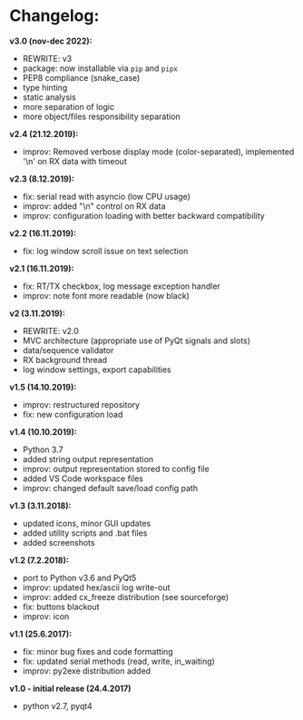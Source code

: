 # Changelog:  
**v3.0 (nov-dec 2022):**
- REWRITE: v3
- package: now installable via `pip` and `pipx`
- PEP8 compliance (snake_case)
- type hinting
- static analysis
- more separation of logic
- more object/files responsibility separation

**v2.4 (21.12.2019):**
- improv: Removed verbose display mode (color-separated), implemented '\n' on RX data with timeout

**v2.3 (8.12.2019):**
- fix: serial read with asyncio (low CPU usage)
- improv: added "\n" control on RX data
- improv: configuration loading with better backward compatibility

**v2.2 (16.11.2019):**
- fix: log window scroll issue on text selection
  
**v2.1 (16.11.2019):**
- fix: RT/TX checkbox, log message exception handler
- improv: note font more readable (now black)

**v2 (3.11.2019):**
- REWRITE: v2.0
- MVC architecture (appropriate use of PyQt signals and slots)
- data/sequence validator
- RX background thread
- log window settings, export capabilities

**v1.5 (14.10.2019):**
- improv: restructured repository
- fix: new configuration load

**v1.4 (10.10.2019):**
- Python 3.7
- added string output representation
- improv: output representation stored to config file
- added VS Code workspace files
- improv: changed default save/load config path

**v1.3 (3.11.2018):**
- updated icons, minor GUI updates
- added utility scripts and .bat files
- added screenshots


**v1.2 (7.2.2018):**
- port to Python v3.6 and PyQt5
- improv: updated hex/ascii log write-out
- improv: added cx_freeze distribution (see sourceforge)
- fix: buttons blackout
- improv: icon

**v1.1 (25.6.2017):**
- fix: minor bug fixes and code formatting
- fix: updated serial methods (read, write, in_waiting)
- improv: py2exe distribution added

**v1.0 - initial release (24.4.2017)**
- python v2.7, pyqt4